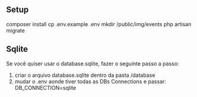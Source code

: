 ## Setup
composer install
cp .env.example .env
mkdir /public/img/events
php artisan migrate
## Sqlite
Se você quiser usar o database.sqlite, fazer o seguinte passo a passo:
1. criar o arquivo database.sqlite dentro da pasta /database
2. mudar o .env aonde tiver todas as DBs Connections e passar: DB_CONNECTION=sqlite